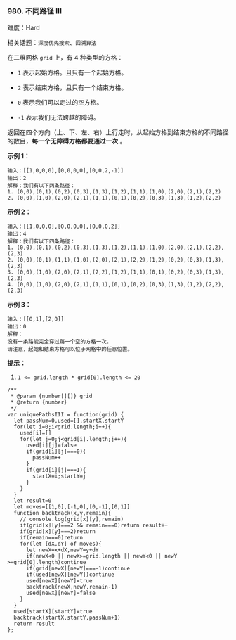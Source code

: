 ### 980. 不同路径 III

难度：Hard

相关话题：`深度优先搜索`、`回溯算法`

在二维网格  `grid`  上，有 4 种类型的方格：




* `1`  表示起始方格。且只有一个起始方格。

* `2`  表示结束方格，且只有一个结束方格。

* `0`  表示我们可以走过的空方格。

* `-1`  表示我们无法跨越的障碍。





返回在四个方向（上、下、左、右）上行走时，从起始方格到结束方格的不同路径的数目，**每一个无障碍方格都要通过一次** 。







**示例 1：** 



```
输入：[[1,0,0,0],[0,0,0,0],[0,0,2,-1]]
输出：2
解释：我们有以下两条路径：
1. (0,0),(0,1),(0,2),(0,3),(1,3),(1,2),(1,1),(1,0),(2,0),(2,1),(2,2)
2. (0,0),(1,0),(2,0),(2,1),(1,1),(0,1),(0,2),(0,3),(1,3),(1,2),(2,2)
```


**示例 2：** 



```
输入：[[1,0,0,0],[0,0,0,0],[0,0,0,2]]
输出：4
解释：我们有以下四条路径： 
1. (0,0),(0,1),(0,2),(0,3),(1,3),(1,2),(1,1),(1,0),(2,0),(2,1),(2,2),(2,3)
2. (0,0),(0,1),(1,1),(1,0),(2,0),(2,1),(2,2),(1,2),(0,2),(0,3),(1,3),(2,3)
3. (0,0),(1,0),(2,0),(2,1),(2,2),(1,2),(1,1),(0,1),(0,2),(0,3),(1,3),(2,3)
4. (0,0),(1,0),(2,0),(2,1),(1,1),(0,1),(0,2),(0,3),(1,3),(1,2),(2,2),(2,3)
```


**示例 3：** 



```
输入：[[0,1],[2,0]]
输出：0
解释：
没有一条路能完全穿过每一个空的方格一次。
请注意，起始和结束方格可以位于网格中的任意位置。
```






**提示：** 




1.  `1 <= grid.length * grid[0].length <= 20` 




```
/**
 * @param {number[][]} grid
 * @return {number}
 */
var uniquePathsIII = function(grid) {
  let passNum=0,used=[],startX,startY
  for(let i=0;i<grid.length;i++){
    used[i]=[]
    for(let j=0;j<grid[i].length;j++){
      used[i][j]=false
      if(grid[i][j]===0){
        passNum++
      }
      if(grid[i][j]===1){
        startX=i;startY=j
      }
    }
  }
  let result=0
  let moves=[[1,0],[-1,0],[0,-1],[0,1]]
  function backtrack(x,y,remain){
    // console.log(grid[x][y],remain)
    if(grid[x][y]===2 && remain===0)return result++
    if(grid[x][y]===2)return
    if(remain===0)return
    for(let [dX,dY] of moves){
      let newX=x+dX,newY=y+dY
      if(newX<0 || newX>=grid.length || newY<0 || newY >=grid[0].length)continue
      if(grid[newX][newY]===-1)continue
      if(used[newX][newY])continue
      used[newX][newY]=true
      backtrack(newX,newY,remain-1)
      used[newX][newY]=false
    }
  }
  used[startX][startY]=true
  backtrack(startX,startY,passNum+1)
  return result
};
```

